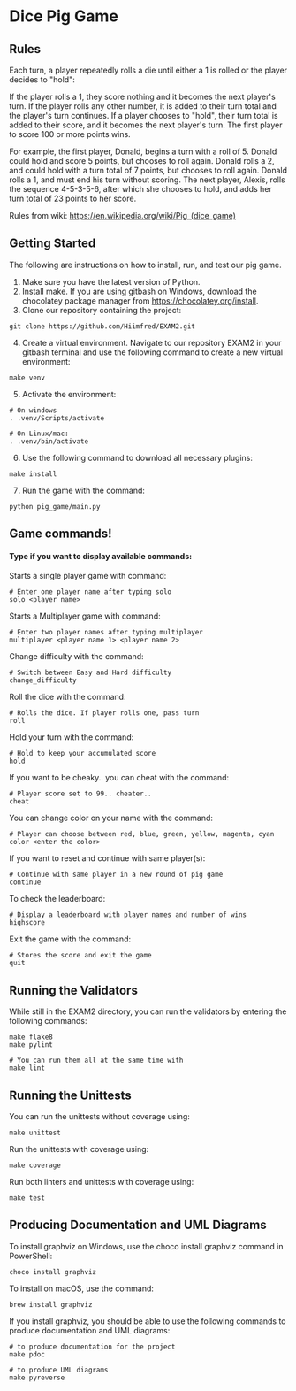 # Dice Pig Game

## Rules
Each turn, a player repeatedly rolls a die until either a 1 is rolled or the player decides to "hold":

If the player rolls a 1, they score nothing and it becomes the next player's turn.
If the player rolls any other number, it is added to their turn total and the player's turn continues.
If a player chooses to "hold", their turn total is added to their score, and it becomes the next player's turn.
The first player to score 100 or more points wins.

For example, the first player, Donald, begins a turn with a roll of 5. Donald could hold and score 5 points, but chooses to roll again. Donald rolls a 2, and could hold with a turn total of 7 points, but chooses to roll again. Donald rolls a 1, and must end his turn without scoring. The next player, Alexis, rolls the sequence 4-5-3-5-6, after which she chooses to hold, and adds her turn total of 23 points to her score.

Rules from wiki: https://en.wikipedia.org/wiki/Pig_(dice_game)


## Getting Started
The following are instructions on how to install, run, and test our pig game.

1. Make sure you have the latest version of Python.
2. Install make. If you are using gitbash on Windows, download the chocolatey package manager from https://chocolatey.org/install.
3. Clone our repository containing the project: 
```
git clone https://github.com/Hiimfred/EXAM2.git
```
4. Create a virtual environment. Navigate to our repository EXAM2 in your gitbash terminal and use the following command to create a new virtual environment: 
```
make venv
```
5. Activate the environment: 
```
# On windows
. .venv/Scripts/activate

# On Linux/mac:
. .venv/bin/activate
```
6. Use the following command to download all necessary plugins: 
```
make install
```
7. Run the game with the command: 
```
python pig_game/main.py
```

## Game commands!
#### Type <help> if you want to display available commands:
Starts a single player game with command:
```
# Enter one player name after typing solo
solo <player name>
```
Starts a Multiplayer game with command:
```
# Enter two player names after typing multiplayer
multiplayer <player name 1> <player name 2>
```
Change difficulty with the command:
```
# Switch between Easy and Hard difficulty
change_difficulty
```
Roll the dice with the command:
```
# Rolls the dice. If player rolls one, pass turn
roll
```
Hold your turn with the command:
```
# Hold to keep your accumulated score
hold
```
If you want to be cheaky.. you can cheat with the command:
```
# Player score set to 99.. cheater..
cheat
```
You can change color on your name with the command:
```
# Player can choose between red, blue, green, yellow, magenta, cyan
color <enter the color>
```
If you want to reset and continue with same player(s):
```
# Continue with same player in a new round of pig game
continue
```
To check the leaderboard:
```
# Display a leaderboard with player names and number of wins
highscore
```
Exit the game with the command:
```
# Stores the score and exit the game
quit
```



## Running the Validators
While still in the EXAM2 directory, you can run the validators by entering the following commands:
```
make flake8
make pylint
```
```
# You can run them all at the same time with 
make lint
```

## Running the Unittests
You can run the unittests without coverage using: 
```
make unittest
```
Run the unittests with coverage using: 
```
make coverage
```
Run both linters and unittests with coverage using:
```
make test
```

## Producing Documentation and UML Diagrams

To install graphviz on Windows, use the choco install graphviz command in PowerShell:
```
choco install graphviz
```
To install on macOS, use the command:
```
brew install graphviz
``` 

If you install graphviz, you should be able to use the following commands to produce documentation and UML diagrams:
```
# to produce documentation for the project
make pdoc 
```
```
# to produce UML diagrams
make pyreverse
```